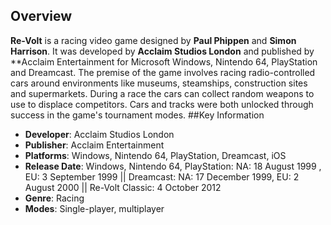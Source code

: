 ## Overview


**Re-Volt** is a racing video game designed by **Paul Phippen** and **Simon Harrison**. It was developed by **Acclaim Studios London** and published by **Acclaim Entertainment for Microsoft Windows, Nintendo 64, PlayStation and Dreamcast. The premise of the game involves racing radio-controlled cars around environments like museums, steamships, construction sites and supermarkets. During a race the cars can collect random weapons to use to displace competitors. Cars and tracks were both unlocked through success in the game's tournament modes.
##Key Information

- **Developer**: Acclaim Studios London
- **Publisher**: Acclaim Entertainment
- **Platforms**: Windows, Nintendo 64, PlayStation, Dreamcast, iOS
- **Release Date**: Windows, Nintendo 64, PlayStation: NA: 18 August 1999 , EU: 3 September 1999 || Dreamcast: NA: 17 December 1999, EU: 2 August 2000 || Re-Volt Classic: 4 October 2012
- **Genre**: Racing
- **Modes**: Single-player, multiplayer